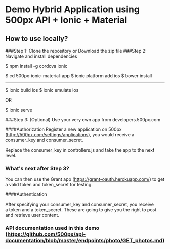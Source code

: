 # Demo Hybrid Application using 500px API + Ionic + Material

## How to use locally?

###Step 1: Clone the repository or Download the zip file
###Step 2: Navigate and install dependencies

$ npm install -g cordova ionic

$ cd 500px-ionic-material-app
$ ionic platform add ios
$ bower install

-------------------------------

$ ionic build ios
$ ionic emulate ios

OR

$ ionic serve

###Step 3: (Optional) Use your very own app from developers.500px.com

####Authorization
Register a new application on 500px (http://500px.com/settings/applications), you would receive a consumer_key and consumer_secret.

Replace the consumer_key in controllers.js and take the app to the next level.

### What's next after Step 3?

You can then use the Grant app (https://grant-oauth.herokuapp.com/) to get a valid token and token_secret for testing.

####Authentication

After specifying your consumer_key and consumer_secret, you receive a token and a 
token_secret. These are going to give you the right to post and retrieve user content.


### API documentation used in this demo (https://github.com/500px/api-documentation/blob/master/endpoints/photo/GET_photos.md)
